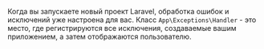 Когда вы запускаете новый проект Laravel, обработка ошибок и исключений уже настроена для вас. 
Класс `App\Exceptions\Handler` - это место, где регистрируются все исключения, создаваемые вашим приложением,
а затем отображаются пользователю.